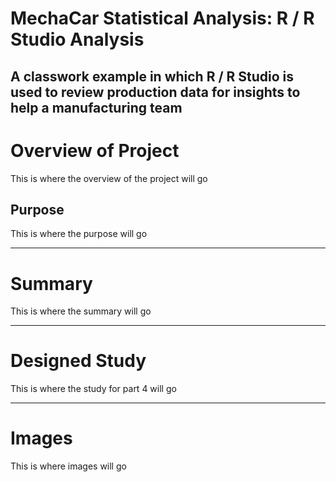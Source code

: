 # MechaCar Statistical Analysis: R / R Studio Analysis
A classwork example in which R / R Studio is used to review production data for insights to help a manufacturing team
---

# Overview of Project
This is where the overview of the project will go

## Purpose
This is where the purpose will go

---
# Summary
This is where the summary will go

---
# Designed Study
This is where the study for part 4 will go

---
# Images
This is where images will go
